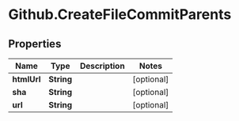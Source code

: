 # Github.CreateFileCommitParents

## Properties

Name | Type | Description | Notes
------------ | ------------- | ------------- | -------------
**htmlUrl** | **String** |  | [optional] 
**sha** | **String** |  | [optional] 
**url** | **String** |  | [optional] 


